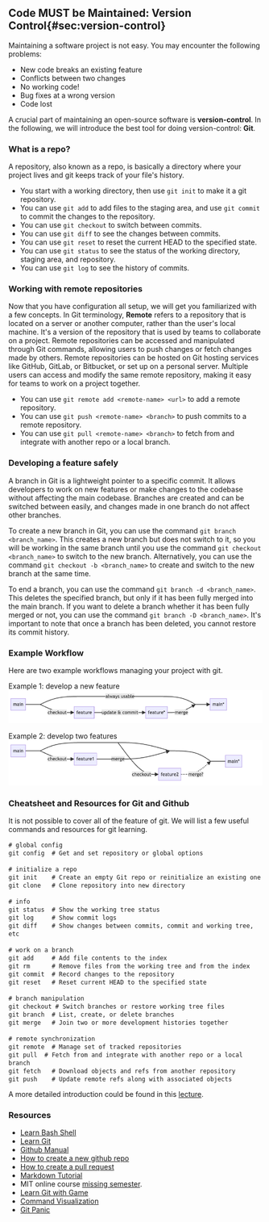 ## Code MUST be Maintained: Version Control{#sec:version-control} 

Maintaining a software project is not easy. You may
encounter the following problems:

- New code breaks an existing feature
- Conflicts between two changes
- No working code!
- Bug fixes at a wrong version
- Code lost

A crucial part of maintaining an open-source software is **version-control**. In the following, we will introduce the best tool for doing version-control: **Git**.

### What is a repo?

A repository, also known as a repo, is basically a directory where your project
lives and git keeps track of your file's history. 

- You start with a working directory, then use `git init` to make it a git repository.
- You can use `git add` to add files to the staging area, and use `git commit` to commit the changes to the repository.
- You can use `git checkout` to switch between commits.
- You can use `git diff` to see the changes between commits.
- You can use `git reset` to reset the current HEAD to the specified state.
- You can use `git status` to see the status of the working directory, staging area, and repository.
- You can use `git log` to see the history of commits.

### Working with remote repositories

Now that you have configuration all setup, we will get you familiarized with a
few concepts. In Git terminology, **Remote** refers to a repository that is
located on a server or another computer, rather than the user's local machine.
It's a version of the repository that is used by teams to collaborate on a
project. Remote repositories can be accessed and manipulated through Git
commands, allowing users to push changes or fetch changes made by others. Remote
repositories can be hosted on Git hosting services like GitHub, GitLab, or
Bitbucket, or set up on a personal server. Multiple users can access and modify
the same remote repository, making it easy for teams to work on a project
together.

- You can use `git remote add <remote-name> <url>` to add a remote repository.
- You can use `git push <remote-name> <branch>` to push commits to a remote repository.
- You can use `git pull <remote-name> <branch>` to fetch from and integrate with another repo or a local branch.


### Developing a feature safely

A branch in Git is a lightweight pointer to a specific commit. It allows
developers to work on new features or make changes to the codebase without
affecting the main codebase. Branches are created and can be switched between
easily, and changes made in one branch do not affect other branches.

To create a new branch in Git, you can use the command `git branch
<branch_name>`. This creates a new branch but does not switch to it, so you will
be working in the same branch until you use the command `git checkout
<branch_name>` to switch to the new branch. Alternatively, you can use the
command `git checkout -b <branch_name>` to create and switch to the new branch
at the same time.

To end a branch, you can use the command `git branch -d <branch_name>`. This
deletes the specified branch, but only if it has been fully merged into the main
branch. If you want to delete a branch whether it has been fully merged or not,
you can use the command `git branch -D <branch_name>`. It's important to
note that once a branch has been deleted, you cannot restore its commit history.

### Example Workflow

Here are two example workflows managing your project with git.

Example 1: develop a new feature
![](./assets/images/newfeature.png)
<!-- ```mermaid -->
<!-- graph LR; -->
<!-- A[main] --- MID[ ]; -->
<!-- MID ---|always usable| MID2[ ]; -->
<!-- MID2 -\->B[main*]; -->
<!-- MID -\->|checkout| D[feature]; -->
<!-- D -\->|update & commit| D2[feature*]; -->
<!-- D2 -\->|merge| MID2; -->
<!-- style MID height:0px, width:0px; -->
<!-- style MID2 height:0px, width:0px; -->
<!-- ``` -->

Example 2: develop two features
![](./assets/images/twofeatures.png)
<!-- ```mermaid -->
<!-- graph LR; -->
<!-- A[main] --- MID0[ ]; -->
<!-- MID0 --- MID1[ ]; -->
<!-- MID1 --- MID2[ ]; -->
<!-- MID2 --- MID3[ ]; -->
<!-- MID3 --- END[main*]; -->
<!-- MID0 -\->|checkout| C[feature1]; -->
<!-- MID1 -\->|checkout| D[feature2]; -->
<!-- C --\->|merge| MID2 -->
<!-- D -.->|merge?| MID3 -->
<!-- style MID0 height:0px, width:0px; -->
<!-- style MID1 height:0px, width:0px; -->
<!-- style MID2 height:0px, width:0px; -->
<!-- style MID3 height:0px, width:0px; -->
<!-- ``` -->

### Cheatsheet and Resources for Git and Github

It is not possible to cover all of the feature of git. We will list a few useful
commands and resources for git learning.

```
# global config
git config  # Get and set repository or global options

# initialize a repo
git init    # Create an empty Git repo or reinitialize an existing one
git clone   # Clone repository into new directory

# info
git status  # Show the working tree status
git log     # Show commit logs
git diff    # Show changes between commits, commit and working tree, etc

# work on a branch
git add     # Add file contents to the index
git rm      # Remove files from the working tree and from the index
git commit  # Record changes to the repository
git reset   # Reset current HEAD to the specified state

# branch manipulation
git checkout # Switch branches or restore working tree files
git branch  # List, create, or delete branches
git merge   # Join two or more development histories together

# remote synchronization
git remote  # Manage set of tracked repositories
git pull  # Fetch from and integrate with another repo or a local branch
git fetch   # Download objects and refs from another repository
git push    # Update remote refs along with associated objects
```

A more detailed introduction could be found in this [lecture](https://missing.csail.mit.edu/2020/version-control/).

### Resources
* [Learn Bash Shell](https://www.learnshell.org/)
* [Learn Git](https://learngitbranching.js.org/)
* [Github Manual](https://githubtraining.github.io/training-manual/book.pdf)
* [How to create a new github repo](https://docs.github.com/en/get-started/quickstart/create-a-repo)
* [How to create a pull request](https://docs.github.com/en/pull-requests/collaborating-with-pull-requests/proposing-changes-to-your-work-with-pull-requests/creating-a-pull-request)
* [Markdown Tutorial](https://www.markdowntutorial.com/)
* MIT online course [missing semester](https://missing.csail.mit.edu/2020/).
* [Learn Git with Game](https://learngitbranching.js.org/?locale=zh_CN)
* [Command Visualization](https://dev.to/lydiahallie/cs-visualized-useful-git-commands-37p1)
* [Git Panic](https://ohshitgit.com/)